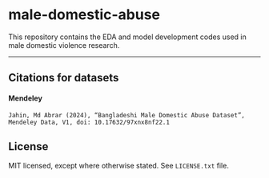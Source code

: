 # male-domestic-abuse
This repository contains the EDA and model development codes used in male domestic violence research.


------

## Citations for datasets

#### Mendeley
```
Jahin, Md Abrar (2024), “Bangladeshi Male Domestic Abuse Dataset”, Mendeley Data, V1, doi: 10.17632/97xnx8nf22.1
```


## License

MIT licensed, except where otherwise stated.
See `LICENSE.txt` file.
